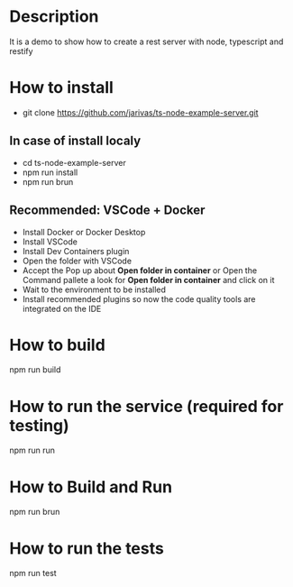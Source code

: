 # Description
It is a demo to show how to create a rest server with node, typescript and restify

# How to install
* git clone https://github.com/jarivas/ts-node-example-server.git

## In case of install localy
* cd ts-node-example-server
* npm run install
* npm run brun

## Recommended: VSCode + Docker
* Install Docker or Docker Desktop
* Install VSCode
* Install Dev Containers plugin
* Open the folder with VSCode
* Accept the Pop up about **Open folder in container** or Open the Command pallete a look for **Open folder in container** and click on it
* Wait to the environment to be installed
* Install recommended plugins so now the code quality tools are integrated on the IDE

# How to build
npm run build

# How to run the service (required for testing)
npm run run

# How to Build and Run
npm run brun

# How to run the tests
npm run test